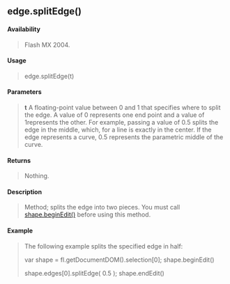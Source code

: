 ## edge.splitEdge()

#### Availability

> Flash MX 2004.

#### Usage

> edge.splitEdge(t)

#### Parameters

> **t** A floating-point value between 0 and 1 that specifies where to split the edge. A value of 0 represents one end point and a value of 1represents the other. For example, passing a value of 0.5 splits the edge in the middle, which, for a line is exactly in the center. If the edge represents a curve, 0.5 represents the parametric middle of the curve.

#### Returns

> Nothing.

#### Description

> Method; splits the edge into two pieces. You must call [shape.beginEdit()](#_bookmark808) before using this method.

#### Example

> The following example splits the specified edge in half:
>
> var shape = fl.getDocumentDOM().selection\[0\]; shape.beginEdit()
>
> shape.edges\[0\].splitEdge( 0.5 ); shape.endEdit()
